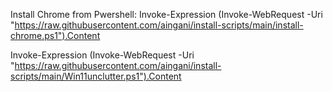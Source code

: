 Install Chrome from Pwershell:
Invoke-Expression (Invoke-WebRequest -Uri "https://raw.githubusercontent.com/aingani/install-scripts/main/install-chrome.ps1").Content

Invoke-Expression (Invoke-WebRequest -Uri "https://raw.githubusercontent.com/aingani/install-scripts/main/Win11unclutter.ps1").Content
